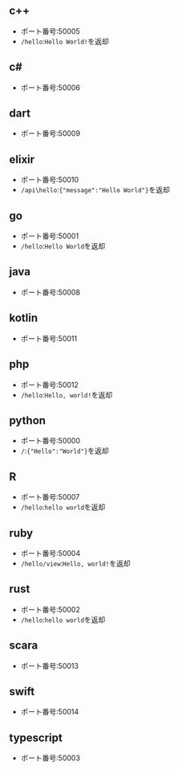 
## c++
- ポート番号:50005
- `/hello`:`Hello World!`を返却

## c#
- ポート番号:50006


## dart
- ポート番号:50009


## elixir
- ポート番号:50010
- `/api\hello`:`{"message":"Hello World"}`を返却

## go
- ポート番号:50001
- `/hello`:`Hello World`を返却


## java
- ポート番号:50008


## kotlin
- ポート番号:50011


## php
- ポート番号:50012
- `/hello`:`Hello, world!`を返却

## python
- ポート番号:50000
- `/`:`{"Hello":"World"}`を返却

## R
- ポート番号:50007
- `/hello`:`hello world`を返却

## ruby
- ポート番号:50004
- `/hello/view`:`Hello, world!`を返却

## rust
- ポート番号:50002
- `/hello`:`hello world`を返却


## scara
- ポート番号:50013


## swift
- ポート番号:50014

## typescript
- ポート番号:50003

